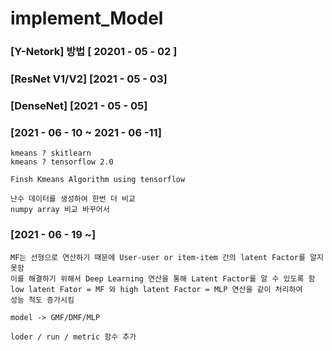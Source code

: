 # implement_Model

### [Y-Netork] 방법 [ 20201 - 05 - 02 ]
### [ResNet V1/V2] [2021 - 05 - 03]
### [DenseNet] [2021 - 05 - 05]
### [2021 - 06 - 10 ~ 2021 - 06 -11]   

    kmeans ? skitlearn
    kmeans ? tensorflow 2.0
    
    Finsh Kmeans Algorithm using tensorflow
    
    난수 데이터를 생성하여 한번 더 비교
    numpy array 비교 바꾸어서 
    
    
### [2021 - 06 - 19 ~]

    MF는 선형으로 연산하기 때문에 User-user or item-item 간의 latent Factor를 알지 못함
    이를 해결하기 위해서 Deep Learning 연산을 통해 Latent Factor를 알 수 있도록 함
    low latent Fator = MF 와 high latent Factor = MLP 연산을 같이 처리하여 
    성능 척도 증가시킴
    
    model -> GMF/DMF/MLP
   
    loder / run / metric 함수 추가

